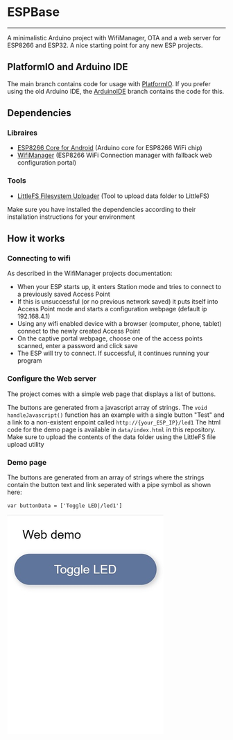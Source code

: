 # ESPBase
---

A minimalistic Arduino project with WifiManager, OTA and a web server for ESP8266 and ESP32. A nice starting point for any new ESP projects.

## PlatformIO and Arduino IDE

The main branch contains code for usage with [PlatformIO](https://platformio.org/).
If you prefer using the old Arduino IDE, the [ArduinoIDE](https://github.com/ArveLarve/ESPBase/tree/ArduinoIDE) branch contains the code for this.

## Dependencies
### Libraires
- [ESP8266 Core for Android](https://github.com/esp8266/Arduino) (Arduino core for ESP8266 WiFi chip)
- [WifiManager](https://github.com/tzapu/WiFiManager) (ESP8266 WiFi Connection manager with fallback web configuration portal)
### Tools
- [LittleFS Filesystem Uploader](https://github.com/earlephilhower/arduino-esp8266littlefs-plugin) (Tool to upload data folder to LittleFS)

Make sure you have installed the dependencies according to their installation instructions for your environment


## How it works

### Connecting to wifi
As described in the WifiManager projects documentation:

- When your ESP starts up, it enters Station mode and tries to connect to a previously saved Access Point
- If this is unsuccessful (or no previous network saved) it puts itself into Access Point mode and starts a configuration webpage (default ip 192.168.4.1)
- Using any wifi enabled device with a browser (computer, phone, tablet) connect to the newly created Access Point
- On the captive portal webpage, choose one of the access points scanned, enter a password and click save
- The ESP will try to connect. If successful, it continues running your program


### Configure the Web server
The project comes with a simple web page that displays a list of buttons.

The buttons are generated from a javascript array of strings.
The `void handleJavascript()` function has an example with a single button "Test" and a link to a non-existent enpoint called `http://{your_ESP_IP}/led1`
The html code for the demo page is available in `data/index.html` in this repository.
Make sure to upload the contents of the data folder using the LittleFS file upload utility

### Demo page
The buttons are generated from an array of strings where the strings contain the button text and link seperated with a pipe symbol as shown here:
```
var buttonData = ['Toggle LED|/led1']
``` 

![Demo Page with a singe button](./documentation/Screenshot.jpg)